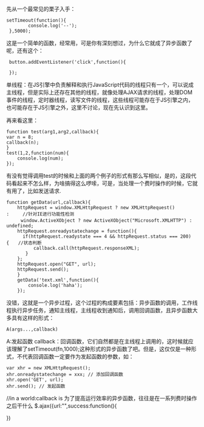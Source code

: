 先从一个最常见的栗子入手：

	setTimeout(function(){
	    	console.log('--');
	 },5000);

这是一个简单的函数，经常用，可是你有深刻想过，为什么它就成了异步函数了呢，还有这个：

	 button.addEventListener('click',function(){

	 });

单线程：在JS引擎中负责解释和执行JavaScript代码的线程只有一个，可以说成主线程，但是实际上还存在其他的线程，就像处理AJAX请求的线程，处理DOM事件的线程，定时器线程，读写文件的线程，这些线程可能存在于JS引擎之内，也可能存在于JS引擎之外，这里不讨论，现在先认识到这里。

再来看这里：

	function test(arg1,arg2,callback){
	var n = 8;
	callback(n);
	}
	test(1,2,function(num){
		console.log(num);
	});

有没有觉得调用test的时候和上面的两个例子的形式有那么写相似，是的，这段代码看起来不怎么样，为啥搞得这么啰嗦，可是，当处理一个费时操作的时候，它就有用了，比如发送请求.

	function getData(url,callback){
		httpRequest = window.XMLHttpRequest ? new XMLHttpRequest() :　　　//针对IE进行功能性检测
	　　	window.ActiveXObject ? new ActiveXObject("Microsoft.XMLHTTP") : undefined;
	    httpRequest.onreadystatechange = function(){
	      if(httpRequest.readystate === 4 && httpRequest.status === 200){　　//状态判断
	          callback.call(httpRequest.responseXML);  
	       }
	    };
	    httpRequest.open("GET", url);
	    httpRequest.send();
		}
		getData('text.xml',function(){
			console.log('haha');
		});

没错，这就是一个异步过程，这个过程的构成要素包括：异步函数的调用，工作线程执行异步任务，通知主线程，主线程收到通知后，调用回调函数，且异步函数大多具有这样的形式：

	A(args...,callback)

A:发起函数
callback：回调函数，它们自然都是在主线程上调用的，这时候就应该理解了setTimeout(fn,1000);这种形式的异步函数了吧。但是，这仅仅是一种形式，不代表回调函数一定要作为发起函数的参数，如：

	var xhr = new XMLHttpRequest();
	xhr.onreadystatechange = xxx; // 添加回调函数
	xhr.open('GET', url);
	xhr.send(); // 发起函数

//in a world:callback is 为了提高运行效率的异步函数，往往是在一系列费时操作之后干什么
$.ajax({url:"",success:function(){
	
})